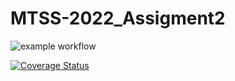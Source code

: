 # MTSS-2022_Assigment2

![example workflow](https://github.com/avolpe1998/MTSS-2022_Assigment2/actions/workflows/build.yml/badge.svg)

[![Coverage Status](https://coveralls.io/repos/github/avolpe1998/MTSS-2022_Assigment2/badge.svg?branch=main)](https://coveralls.io/github/avolpe1998/MTSS-2022_Assigment2?branch=main)
